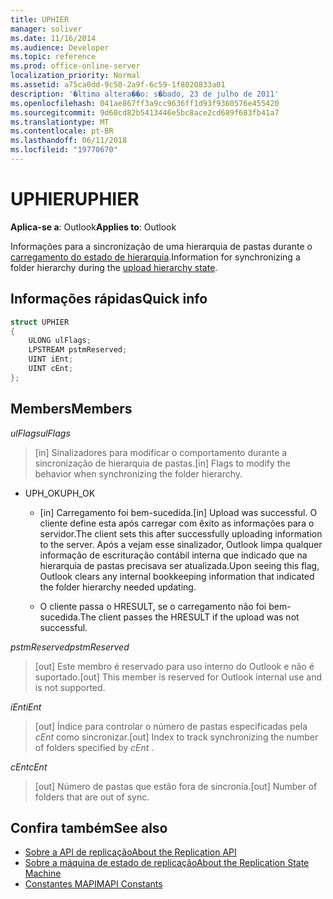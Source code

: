 ```yaml
---
title: UPHIER
manager: soliver
ms.date: 11/16/2014
ms.audience: Developer
ms.topic: reference
ms.prod: office-online-server
localization_priority: Normal
ms.assetid: a75ca0dd-9c50-2a9f-6c59-1f8020833a01
description: '�ltima altera��o: s�bado, 23 de julho de 2011'
ms.openlocfilehash: 041ae867ff3a9cc9636ff1d93f9360576e455420
ms.sourcegitcommit: 9d60cd82b5413446e5bc8ace2cd689f683fb41a7
ms.translationtype: MT
ms.contentlocale: pt-BR
ms.lasthandoff: 06/11/2018
ms.locfileid: "19770670"
---
```

# <a name="uphier"></a><span data-ttu-id="fe31a-103">UPHIER</span><span class="sxs-lookup"><span data-stu-id="fe31a-103">UPHIER</span></span>
 
<span data-ttu-id="fe31a-104">**Aplica-se a**: Outlook</span><span class="sxs-lookup"><span data-stu-id="fe31a-104">**Applies to**: Outlook</span></span> 
  
<span data-ttu-id="fe31a-105">Informações para a sincronização de uma hierarquia de pastas durante o [carregamento do estado de hierarquia](upload-hierarchy-state.md).</span><span class="sxs-lookup"><span data-stu-id="fe31a-105">Information for synchronizing a folder hierarchy during the [upload hierarchy state](upload-hierarchy-state.md).</span></span>
  
## <a name="quick-info"></a><span data-ttu-id="fe31a-106">Informações rápidas</span><span class="sxs-lookup"><span data-stu-id="fe31a-106">Quick info</span></span>

```cpp
struct UPHIER 
{ 
    ULONG ulFlags; 
    LPSTREAM pstmReserved; 
    UINT iEnt; 
    UINT cEnt; 
};
```

## <a name="members"></a><span data-ttu-id="fe31a-107">Members</span><span class="sxs-lookup"><span data-stu-id="fe31a-107">Members</span></span>

<span data-ttu-id="fe31a-108">_ulFlags_</span><span class="sxs-lookup"><span data-stu-id="fe31a-108">_ulFlags_</span></span>
  
> <span data-ttu-id="fe31a-109">[in] Sinalizadores para modificar o comportamento durante a sincronização de hierarquia de pastas.</span><span class="sxs-lookup"><span data-stu-id="fe31a-109">[in] Flags to modify the behavior when synchronizing the folder hierarchy.</span></span>
    
  - <span data-ttu-id="fe31a-110">UPH_OK</span><span class="sxs-lookup"><span data-stu-id="fe31a-110">UPH_OK</span></span>
    
    - <span data-ttu-id="fe31a-111">[in] Carregamento foi bem-sucedida.</span><span class="sxs-lookup"><span data-stu-id="fe31a-111">[in] Upload was successful.</span></span> <span data-ttu-id="fe31a-112">O cliente define esta após carregar com êxito as informações para o servidor.</span><span class="sxs-lookup"><span data-stu-id="fe31a-112">The client sets this after successfully uploading information to the server.</span></span> <span data-ttu-id="fe31a-113">Após a vejam esse sinalizador, Outlook limpa qualquer informação de escrituração contábil interna que indicado que na hierarquia de pastas precisava ser atualizada.</span><span class="sxs-lookup"><span data-stu-id="fe31a-113">Upon seeing this flag, Outlook clears any internal bookkeeping information that indicated the folder hierarchy needed updating.</span></span> 
    
    - <span data-ttu-id="fe31a-114">O cliente passa o HRESULT, se o carregamento não foi bem-sucedida.</span><span class="sxs-lookup"><span data-stu-id="fe31a-114">The client passes the HRESULT if the upload was not successful.</span></span>
    
<span data-ttu-id="fe31a-115">_pstmReserved_</span><span class="sxs-lookup"><span data-stu-id="fe31a-115">_pstmReserved_</span></span>
  
> <span data-ttu-id="fe31a-116">[out] Este membro é reservado para uso interno do Outlook e não é suportado.</span><span class="sxs-lookup"><span data-stu-id="fe31a-116">[out] This member is reserved for Outlook internal use and is not supported.</span></span>
    
<span data-ttu-id="fe31a-117">_iEnt_</span><span class="sxs-lookup"><span data-stu-id="fe31a-117">_iEnt_</span></span>
  
> <span data-ttu-id="fe31a-118">[out] Índice para controlar o número de pastas especificadas pela *cEnt* como sincronizar.</span><span class="sxs-lookup"><span data-stu-id="fe31a-118">[out] Index to track synchronizing the number of folders specified by  *cEnt*  .</span></span> 
    
<span data-ttu-id="fe31a-119">_cEnt_</span><span class="sxs-lookup"><span data-stu-id="fe31a-119">_cEnt_</span></span>
  
> <span data-ttu-id="fe31a-120">[out] Número de pastas que estão fora de sincronia.</span><span class="sxs-lookup"><span data-stu-id="fe31a-120">[out] Number of folders that are out of sync.</span></span>
    
## <a name="see-also"></a><span data-ttu-id="fe31a-121">Confira também</span><span class="sxs-lookup"><span data-stu-id="fe31a-121">See also</span></span>

- [<span data-ttu-id="fe31a-122">Sobre a API de replicação</span><span class="sxs-lookup"><span data-stu-id="fe31a-122">About the Replication API</span></span>](about-the-replication-api.md)
- [<span data-ttu-id="fe31a-123">Sobre a máquina de estado de replicação</span><span class="sxs-lookup"><span data-stu-id="fe31a-123">About the Replication State Machine</span></span>](about-the-replication-state-machine.md)
- [<span data-ttu-id="fe31a-124">Constantes MAPI</span><span class="sxs-lookup"><span data-stu-id="fe31a-124">MAPI Constants</span></span>](mapi-constants.md)

